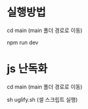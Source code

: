 # 실행방법
cd main (main 폴더 경로로 이동)

npm run dev

# js 난독화 
cd main (main 폴더 경로로 이동)

sh uglify.sh   (셀 스크립트 실행)
